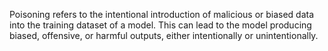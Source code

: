 Poisoning refers to the intentional introduction of malicious or biased data into the training dataset of a model. This can lead to the model producing biased, offensive, or harmful outputs, either intentionally or unintentionally.

